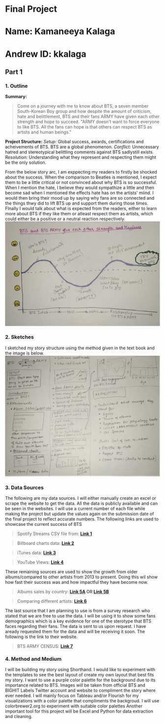 # Final Project
# Name: Kamaneeya Kalaga
# Andrew ID: kkalaga

## Part 1
### 1. Outline
**Summary:** 
> Come on a journey with me to know about BTS, a seven member South-Korean Boy group and how despite the amount of criticism, hate and belittlement, BTS and their fans ARMY have given each other strength and hope to succeed. "ARMY doesn't want to force everyone to like BTS. All the fans can hope is that others can respect BTS as artists and human beings."

**Project Structure:**
*Setup:* Global success, awards, certifications and acheivements of BTS. BTS are a global phenomenon.
*Conflict:* Unnecessary hatred and stereotypical belittling comments against BTS sadlystill exists.  
*Resolution:* Understanding what they represent and respecting them might be the only solution.

From the below story arc, I am exppecting my readers to firstly be shocked about the success. When the comparison to Beatles is mentioned, I expect them to be a little critical or not convinced about why BTS is so successful. When I mention the hate, I believe they would sympathize a little and then become sad when I mentioned the effects hate has on the artists' miind. I would then bring their mood up by saying why fans are so connected and the things thwy did to lift BTS up and support them during those times. FInally I would talk about what is expected from the readers, either to learn more about BTS if they like them or atleast respect them as artists, which could either be a positive or a neutral reaction respectively.
![alt text](story_arc.jpeg)

### 2. Sketches
I sketched my story structure using the method given in the text book and the image is below.
![alt text](story_sketch.jpeg)

### 3. Data Sources
The following are my data sources. I will either manually create an excel or scrape the website to get the data. All the data is publicly available and can be seen in the websites. I will use a current number of each file while making the project but update the values again on the submission date of the final project to reflect accurate numbers.
The following links are used to showcase the current success of BTS
>Spotify Streams CSV file from: **[Link 1](https://btschartdata.glitch.me/)**

>Billboard charts data: **[Link 2](https://www.billboard.com/charts)**

>iTunes data: **[Link 3](https://kworb.net/itunes/artist/bts.html)**

>YouTube Views: **[Link 4](https://kworb.net/youtube/artist/bts.html)**

These remaining sources are used to show the growth from older albums/compared to other artists from 2013 to present. Doing this wil show how fast their success was and how impactful they have become now.
>Albums sales by country: **[Link 5A](https://bts.fandom.com/wiki/Sales_and_Certifications) OR [Link 5B](https://chartmasters.org/2020/09/bts-albums-and-songs-sales/)**

>Comparing different artists: **[Link 6](http://kpop.aoimirai.net/artists.html)**

The last source that I am planning to use is from a survey research who stated that we are free to use the data. I will be using it to show some fans demographics which is a key evidence for one of the sterotype that BTS faces regarding their fans. The data is sent to us upon request. I have aready requested them for the data and will be receiving it soon. The following is the link to their website.
>BTS ARMY CENSUS: **[Link 7](https://www.btsarmycensus.com/)**

### 4. Method and Medium
I will be building my story using Shorthand. I would like to experiment with the templates to see the best layout of create my own layout that best fits my story. I want to use a purple color palette for the background due to its importance related to BTS. Images will be taken from official BTS and BIGHIT Labels Twitter account and website to compliment the story where ever needed. 
I will mainly focus on Tableau and/or Flourish for my visualizations with a color palette that compliments the backgroud. I will use colorbrewer2.org to experiment with suitable color palettes
Another important tool for this project will be Excel and Python for data extraction and cleaning.
